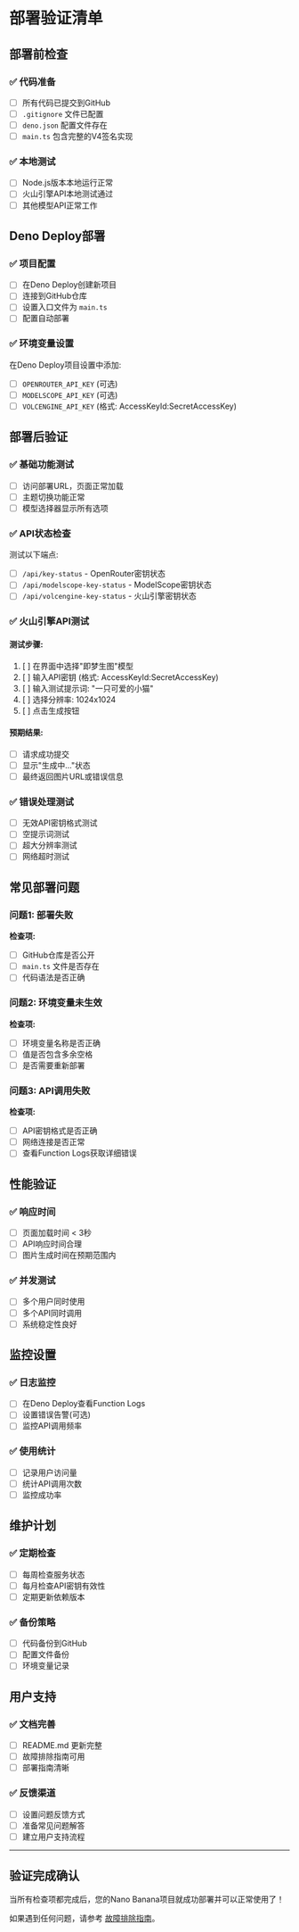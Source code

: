 # 部署验证清单

## 部署前检查

### ✅ 代码准备
- [ ] 所有代码已提交到GitHub
- [ ] `.gitignore` 文件已配置
- [ ] `deno.json` 配置文件存在
- [ ] `main.ts` 包含完整的V4签名实现

### ✅ 本地测试
- [ ] Node.js版本本地运行正常
- [ ] 火山引擎API本地测试通过
- [ ] 其他模型API正常工作

## Deno Deploy部署

### ✅ 项目配置
- [ ] 在Deno Deploy创建新项目
- [ ] 连接到GitHub仓库
- [ ] 设置入口文件为 `main.ts`
- [ ] 配置自动部署

### ✅ 环境变量设置
在Deno Deploy项目设置中添加:
- [ ] `OPENROUTER_API_KEY` (可选)
- [ ] `MODELSCOPE_API_KEY` (可选)
- [ ] `VOLCENGINE_API_KEY` (格式: AccessKeyId:SecretAccessKey)

## 部署后验证

### ✅ 基础功能测试
- [ ] 访问部署URL，页面正常加载
- [ ] 主题切换功能正常
- [ ] 模型选择器显示所有选项

### ✅ API状态检查
测试以下端点:
- [ ] `/api/key-status` - OpenRouter密钥状态
- [ ] `/api/modelscope-key-status` - ModelScope密钥状态
- [ ] `/api/volcengine-key-status` - 火山引擎密钥状态

### ✅ 火山引擎API测试

#### 测试步骤:
1. [ ] 在界面中选择"即梦生图"模型
2. [ ] 输入API密钥 (格式: AccessKeyId:SecretAccessKey)
3. [ ] 输入测试提示词: "一只可爱的小猫"
4. [ ] 选择分辨率: 1024x1024
5. [ ] 点击生成按钮

#### 预期结果:
- [ ] 请求成功提交
- [ ] 显示"生成中..."状态
- [ ] 最终返回图片URL或错误信息

### ✅ 错误处理测试
- [ ] 无效API密钥格式测试
- [ ] 空提示词测试
- [ ] 超大分辨率测试
- [ ] 网络超时测试

## 常见部署问题

### 问题1: 部署失败
**检查项:**
- [ ] GitHub仓库是否公开
- [ ] `main.ts` 文件是否存在
- [ ] 代码语法是否正确

### 问题2: 环境变量未生效
**检查项:**
- [ ] 环境变量名称是否正确
- [ ] 值是否包含多余空格
- [ ] 是否需要重新部署

### 问题3: API调用失败
**检查项:**
- [ ] API密钥格式是否正确
- [ ] 网络连接是否正常
- [ ] 查看Function Logs获取详细错误

## 性能验证

### ✅ 响应时间
- [ ] 页面加载时间 < 3秒
- [ ] API响应时间合理
- [ ] 图片生成时间在预期范围内

### ✅ 并发测试
- [ ] 多个用户同时使用
- [ ] 多个API同时调用
- [ ] 系统稳定性良好

## 监控设置

### ✅ 日志监控
- [ ] 在Deno Deploy查看Function Logs
- [ ] 设置错误告警(可选)
- [ ] 监控API调用频率

### ✅ 使用统计
- [ ] 记录用户访问量
- [ ] 统计API调用次数
- [ ] 监控成功率

## 维护计划

### ✅ 定期检查
- [ ] 每周检查服务状态
- [ ] 每月检查API密钥有效性
- [ ] 定期更新依赖版本

### ✅ 备份策略
- [ ] 代码备份到GitHub
- [ ] 配置文件备份
- [ ] 环境变量记录

## 用户支持

### ✅ 文档完善
- [ ] README.md 更新完整
- [ ] 故障排除指南可用
- [ ] 部署指南清晰

### ✅ 反馈渠道
- [ ] 设置问题反馈方式
- [ ] 准备常见问题解答
- [ ] 建立用户支持流程

---

## 验证完成确认

当所有检查项都完成后，您的Nano Banana项目就成功部署并可以正常使用了！

如果遇到任何问题，请参考 [故障排除指南](./TROUBLESHOOTING.md)。